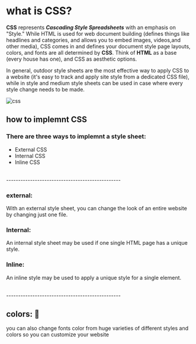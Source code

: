 # what is CSS?
**CSS** represents ***Cascading Style Spreadsheets*** with an emphasis on "Style." While HTML is used for web document building (defines things like headlines and categories, and allows you to embed images, videos,and other media), CSS comes in and defines your document style page layouts, colors, and fonts are all determined by **CSS**. Think of **HTML** as a base (every house has one), and CSS as aesthetic options.

In general, outdoor style sheets are the most effective way to apply CSS to a website (it's easy to track and apply site style from a dedicated CSS file), while in style and medium style sheets can be used in case where every style change needs to be made.

![css](https://p92.com/binaries/content/gallery/p92website/technologies/htmlcssjs-details.png)

## how to implemnt CSS
### There are three ways to implemnt a style sheet:

- External CSS
- Internal CSS
- Inline CSS

<br> ------------------------------------------------

### external:
With an external style sheet, you can change the look of an entire website by changing just one file.


### Internal: 
An internal style sheet may be used if one single HTML page has a unique style.

### Inline: 
An inline style may be used to apply a unique style for a single element.

<br> ------------------------------------------------

## colors: &#127912;
you can also change fonts color from huge varieties of different styles and colors so you can customize your website

